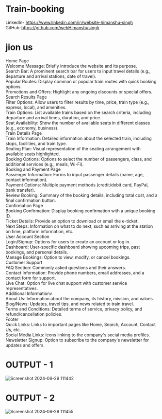 # Train-booking

LinkedIn- https://www.linkedin.com/in/website-himanshu-singh<br>
GitHub-https://github.com/webHimanshusingh<br>


# jion us
Home Page<br>
Welcome Message: Briefly introduce the website and its purpose.<br>
Search Bar: A prominent search bar for users to input travel details (e.g., departure and arrival stations, date of travel).<br>
Popular Routes: Display common or popular train routes with quick booking options.<br>
Promotions and Offers: Highlight any ongoing discounts or special offers.<br>
Search Results Page<br>
Filter Options: Allow users to filter results by time, price, train type (e.g., express, local), and amenities.<br>
Train Options: List available trains based on the search criteria, including departure and arrival times, duration, and price.<br>
Seat Availability: Show the number of available seats in different classes (e.g., economy, business).<br>
Train Details Page<br>
Train Information: Detailed information about the selected train, including stops, facilities, and train type.<br>
Seating Plan: Visual representation of the seating arrangement with available seats highlighted.<br>
Booking Options: Options to select the number of passengers, class, and additional services (e.g., meals, Wi-Fi).<br>
Booking and Payment Page<br>
Passenger Information: Forms to input passenger details (name, age, contact information).<br>
Payment Options: Multiple payment methods (credit/debit card, PayPal, bank transfer).<br>
Review Booking: Summary of the booking details, including total cost, and a final confirmation button.<br>
Confirmation Page<br>
Booking Confirmation: Display booking confirmation with a unique booking ID.<br>
Ticket Details: Provide an option to download or email the e-ticket.<br>
Next Steps: Information on what to do next, such as arriving at the station on time, platform information, etc.<br>
User Account Section<br>
Login/Signup: Options for users to create an account or log in.<br>
Dashboard: User-specific dashboard showing upcoming trips, past bookings, and personal details.<br>
Manage Bookings: Option to view, modify, or cancel bookings.<br>
Customer Support<br>
FAQ Section: Commonly asked questions and their answers.<br>
Contact Information: Provide phone numbers, email addresses, and a contact form for support.<br>
Live Chat: Option for live chat support with customer service representatives.<br>
Additional Informationv<br>
About Us: Information about the company, its history, mission, and values.
Blog/News: Updates, travel tips, and news related to train travel.<br>
Terms and Conditions: Detailed terms of service, privacy policy, and refund/cancellation policies.<br>
Footer<br>
Quick Links: Links to important pages like Home, Search, Account, Contact Us, etc.<br>
Social Media Links: Icons linking to the company's social media profiles.<br>
Newsletter Signup: Option to subscribe to the company's newsletter for updates and offers.<br>

# OUTPUT - 1
![Screenshot 2024-06-29 111442](https://github.com/webHimanshusingh/Train-booking/assets/170223793/29cfd493-b212-4f3b-8aea-3c9ce92471f0)
# OUTPUT - 2
![Screenshot 2024-06-29 111455](https://github.com/webHimanshusingh/Train-booking/assets/170223793/70b46f8b-f449-4405-b828-ffcbe466edf8)


